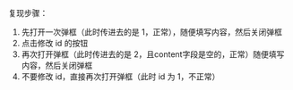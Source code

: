复现步骤：
1. 先打开一次弹框（此时传进去的是 1，正常），随便填写内容，然后关闭弹框
2. 点击修改 id 的按钮
3. 再次打开弹框（此时传进去的是 2，且content字段是空的，正常）随便填写内容，然后关闭弹框
4. 不要修改 id，直接再次打开弹框（此时 id 为 1，不正常）